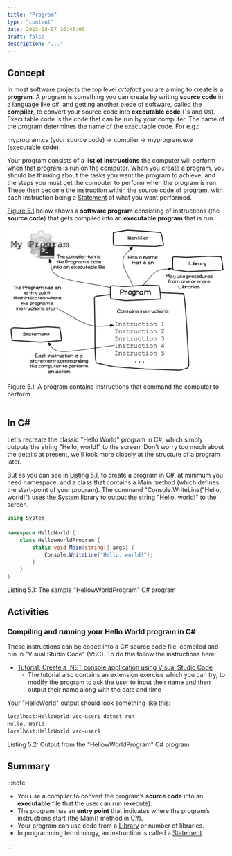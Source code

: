 ```yaml
---
title: "Program"
type: "content"
date: 2023-08-07 16:45:00
draft: false
description: "..."
---
```


## Concept

In most software projects the top level *artefact* you are aiming to create is a **program**. A program is something you can create by writing **source code** in a language like c#, and getting another piece of software, called the **compiler**, to convert your source code into **executable code** (1s and 0s). Executable code is the code that can be run by your computer. The name of the program determines the name of the executable code. For e.g.:

myprogram.cs (your source code) -> compiler -> myprogram.exe (executable code).

Your program consists of a **list of instructions** the computer will perform when that program is run on the computer. When you create a program, you should be thinking about the tasks you want the program to achieve, and the steps you must get the computer to perform when the program is run. These then become the instruction within the source code of program, with each instruction being a [Statement](../1-statement) of what you want performed.

[Figure 5.1](#FigureProgram) below shows a **software program** consisting of instructions (the **source code**) that gets compiled into an **executable program** that is run.

<a id="FigureProgram" class="linkPoint"></a>

![Figure 5.1 A program contains instructions that command the computer to perform actions](../images/program-creation/BasicProgramConcept.png "A program contains instructions that command the computer to perform ")
<div class="caption"><span class="caption-figure-nbr">Figure 5.1: </span> A program contains instructions that command the computer to perform </div><br/>


## In C#

Let's recreate the classic "Hello World" program in C\#, which simply outputs the string "Hello, world!" to the screen. Don't worry too much about the details at present, we'll look more closely at the structure of a program later.

But as you can see in [Listing 5.1](#ListingProgram "The sample 'HellowWorldProgram' C# program"), to create a program in C#, at minimum you need namespace, and a class that contains a Main method (which defines the start-point of your program). The command "Console.WriteLine("Hello, world!") uses the System library to output the string "Hello, world!" to the screen.

<a id="ListingProgram" class="linkPoint"></a>

```csharp
using System;

namespace HelloWorld {
    class HellowWorldProgram {
        static void Main(string[] args) {
            Console.WriteLine("Hello, world!");
        }
    }
}
```
<div class="caption"><span class="caption-figure-nbr">Listing 5.1: </span> The sample "HellowWorldProgram" C# program </div>

## Activities
### Compiling and running your Hello World program in C#

These instructions can be coded into a C# source code file, compiled and run in "Visual Studio Code" (VSC). To do this follow the instructions here:

- [Tutorial: Create a .NET console application using Visual Studio Code](https://learn.microsoft.com/en-us/dotnet/core/tutorials/with-visual-studio-code?pivots=dotnet-7-0)
  - The tutorial also contains an extension exercise which you can try, to modify the program to ask the user to input their name and then output their name along with the date and time

Your "HelloWorld" output should look something like this:

```bash
localhost:HelloWorld vsc-user$ dotnet run
Hello, World!
localhost:HelloWorld vsc-user$
```
<div class="caption"><span class="caption-figure-nbr">Listing 5.2: </span>Output from the "HellowWorldProgram" C# program</div>

## Summary

:::note

- You use a compiler to convert the program’s **source code** into an **executable** file that the user can run (execute).
- The program has an **entry point** that indicates where the program’s instructions start (the Main() method in C#).
- Your program can use code from a [Library](#library) or number of libraries.
- In programming terminology, an instruction is called a [Statement](#statement).

:::
